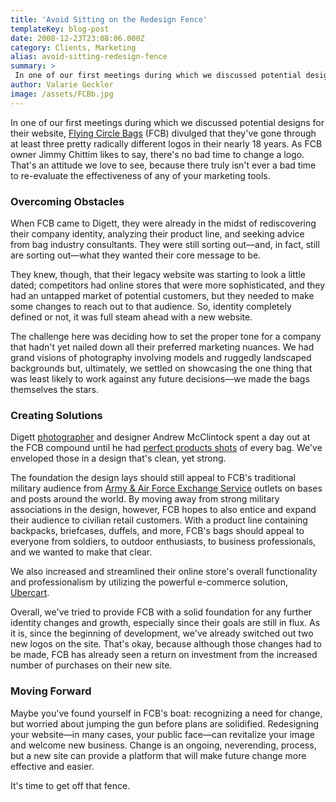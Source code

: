 ```yaml
---
title: 'Avoid Sitting on the Redesign Fence'
templateKey: blog-post
date: 2008-12-23T23:08:06.000Z
category: Clients, Marketing
alias: avoid-sitting-redesign-fence
summary: > 
 In one of our first meetings during which we discussed potential designs for their website, Flying Circle Bags (FCB) divulged that they've gone through at least three pretty radically different logos in their nearly 18 years. As FCB owner Jimmy Chittim likes to say, there's no bad time to change a logo. That's an attitude we love to see, because there truly isn't ever a bad time to re-evaluate the effectiveness of any of your marketing tools.
author: Valarie Geckler
image: /assets/FCBb.jpg
---
```


In one of our first meetings during which we discussed potential designs for their website, [Flying Circle Bags](http://www.flyingcirclebags.com) (FCB) divulged that they've gone through at least three pretty radically different logos in their nearly 18 years. As FCB owner Jimmy Chittim likes to say, there's no bad time to change a logo. That's an attitude we love to see, because there truly isn't ever a bad time to re-evaluate the effectiveness of any of your marketing tools.

### Overcoming Obstacles

When FCB came to Digett, they were already in the midst of rediscovering their company identity, analyzing their product line, and seeking advice from bag industry consultants. They were still sorting out—and, in fact, still are sorting out—what they wanted their core message to be.

They knew, though, that their legacy website was starting to look a little dated; competitors had online stores that were more sophisticated, and they had an untapped market of potential customers, but they needed to make some changes to reach out to that audience. So, identity completely defined or not, it was full steam ahead with a new website.

The challenge here was deciding how to set the proper tone for a company that hadn't yet nailed down all their preferred marketing nuances. We had grand visions of photography involving models and ruggedly landscaped backgrounds but, ultimately, we settled on showcasing the one thing that was least likely to work against any future decisions—we made the bags themselves the stars.

### Creating Solutions

Digett [photographer](/2008/11/25/behind-scenes-digett-photo-shoot) and designer Andrew McClintock spent a day out at the FCB compound until he had [perfect products shots](/2008/10/13/taking-perfect-product-shot) of every bag. We've enveloped those in a design that's clean, yet strong.

The foundation the design lays should still appeal to FCB's traditional military audience from [Army & Air Force Exchange Service](http://www.aafes.com/) outlets on bases and posts around the world. By moving away from strong military associations in the design, however, FCB hopes to also entice and expand their audience to civilian retail customers. With a product line containing backpacks, briefcases, duffels, and more, FCB's bags should appeal to everyone from soldiers, to outdoor enthusiasts, to business professionals, and we wanted to make that clear.

We also increased and streamlined their online store's overall functionality and professionalism by utilizing the powerful e-commerce solution, [Ubercart](http://www.ubercart.org).

Overall, we've tried to provide FCB with a solid foundation for any further identity changes and growth, especially since their goals are still in flux. As it is, since the beginning of development, we've already switched out two new logos on the site. That's okay, because although those changes had to be made, FCB has already seen a return on investment from the increased number of purchases on their new site.

### Moving Forward  

Maybe you've found yourself in FCB's boat: recognizing a need for change, but worried about jumping the gun before plans are solidified. Redesigning your website—in many cases, your public face—can revitalize your image and welcome new business. Change is an ongoing, neverending, process, but a new site can provide a platform that will make future change more effective and easier.

It's time to get off that fence.